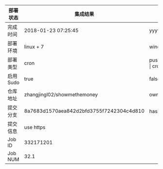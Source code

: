 部署状态 | 集成结果 | 参考值
---|---|---
完成时间 | 2018-01-23 07:25:45 | yyyy-mm-dd hh:mm:ss
部署环境 | linux + 7 | window \| linux + stable
部署类型 | cron | push \| pull_request \| api \| cron
启用Sudo | true | false \| true
仓库地址 | zhangjingl02/showmethemoney | owner_name/repo_name
提交分支 | 8a7683d1570aea842d2bfd3755f7242304c4d810 | hash 16位
提交信息 | use https |
Job ID   | 332171201 |
Job NUM  | 32.1 |
